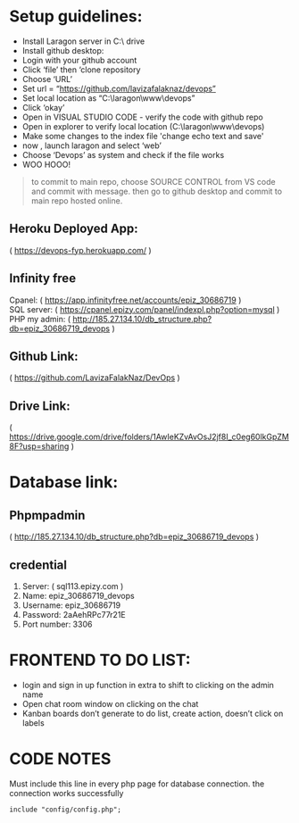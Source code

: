 # Setup guidelines:
* Install Laragon server in C:\ drive
* Install github desktop:
* Login with your github account 
* Click ‘file’ then ‘clone repository 
* Choose ‘URL’
* Set url = “https://github.com/lavizafalaknaz/devops”
* Set local location as “C:\laragon\www\devops”
* Click ‘okay’
* Open in VISUAL STUDIO CODE - verify the code with github repo
* Open in explorer to verify local location (C:\laragon\www\devops)
* Make some changes to the index file 'change echo text and save'
* now , launch laragon and select ‘web’
* Choose ‘Devops’ as system and  check if the file works
* WOO HOOO!
> to commit to main repo, choose SOURCE CONTROL from VS code and commit with  message. then go to github desktop and commit to main repo hosted online.
 
## Heroku Deployed App:
( https://devops-fyp.herokuapp.com/ )

## Infinity free
Cpanel: ( https://app.infinityfree.net/accounts/epiz_30686719 ) <br />
SQL server: ( https://cpanel.epizy.com/panel/indexpl.php?option=mysql ) <br />
PHP my admin: ( http://185.27.134.10/db_structure.php?db=epiz_30686719_devops ) <br />

## Github Link:
( https://github.com/LavizaFalakNaz/DevOps )

## Drive Link:
( https://drive.google.com/drive/folders/1AwIeKZvAvOsJ2jf8I_c0eg60lkGpZM8F?usp=sharing )

# Database link:
## Phpmpadmin 
( http://185.27.134.10/db_structure.php?db=epiz_30686719_devops )
## credential
1. Server: ( sql113.epizy.com )
2. Name: epiz_30686719_devops
3. Username: epiz_30686719
4. Password: 2aAehRPc77r21E
5. Port number: 3306

# FRONTEND TO DO LIST: 
* login and sign in up function in extra to shift to clicking on the admin name
* Open chat room window on clicking on the chat
* Kanban boards don’t generate to do list, create action, doesn’t click on labels 

# CODE NOTES 
Must include this line in every php page for database connection. the connection works successfully
```
include "config/config.php";
```
